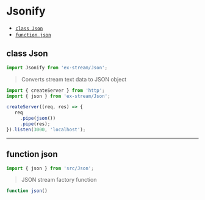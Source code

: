 # Jsonify

- [`class Json`](#class-json)
- [`function json`](#function-json)

<a id="class-json"></a><h2>class Json</h2>
``` javascript
import Jsonify from 'ex-stream/Json';
```
> Converts stream text data to JSON object



``` javascript
import { createServer } from 'http';
import { json } from 'ex-stream/Json';

createServer((req, res) => {
   req
     .pipe(json())
     .pipe(res);
}).listen(3000, 'localhost');
```



---

<a id="function-json"></a><h2>function json</h2>
``` javascript
import { json } from 'src/Json';
```
> JSON stream factory function

``` javascript
function json()
```
